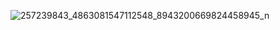 ![257239843_4863081547112548_8943200669824458945_n](https://user-images.githubusercontent.com/82876394/201368541-463069c4-4018-433d-a146-d792782230e6.jpg)
